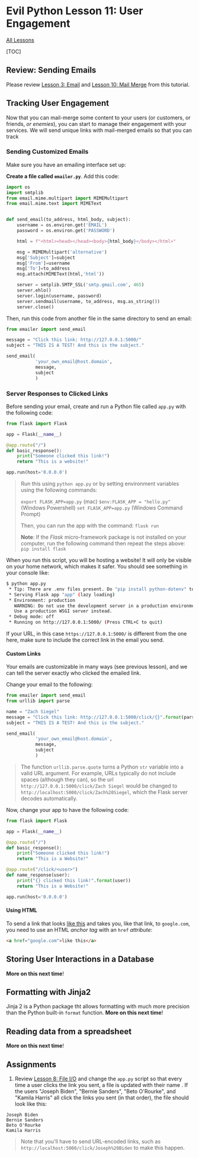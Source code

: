 # Evil Python Lesson 11: User Engagement

[All Lessons](https://zsiegel92.github.io/evilpython/)

[TOC]

## Review: Sending Emails

Please review [Lesson 3: Email](https://zsiegel92.github.io/evilpython/lesson_3.html) and [Lesson 10: Mail Merge](https://zsiegel92.github.io/evilpython/lesson_10.html) from this tutorial.


## Tracking User Engagement

Now that you can mail-merge some content to your users (or customers, or friends, *or enemies*), you can start to manage their engagement with your services. We will send unique links with mail-merged emails so that you can track


### Sending Customized Emails


Make sure you have an emailing interface set up:

**Create a file called `emailer.py`**. Add this code:

```python
import os
import smtplib
from email.mime.multipart import MIMEMultipart
from email.mime.text import MIMEText


def send_email(to_address, html_body, subject):
	username = os.environ.get('EMAIL')
	password = os.environ.get('PASSWORD')

	html = f"<html><head></head><body>{html_body}</body></html>"

	msg = MIMEMultipart('alternative')
	msg['Subject']=subject
	msg['From']=username
	msg['To']=to_address
	msg.attach(MIMEText(html,'html'))

	server = smtplib.SMTP_SSL('smtp.gmail.com', 465)
	server.ehlo()
	server.login(username, password)
	server.sendmail(username, to_address, msg.as_string())
	server.close()
```

Then, run this code from another file in the same directory to send an email:

```python
from emailer import send_email

message = "Click this link: http://127.0.0.1:5000/"
subject = "THIS IS A TEST! And this is the subject."

send_email(
           'your_own_email@host.domain',
           message,
           subject
           )
```

### Server Responses to Clicked Links

Before sending your email, create and run a Python file called `app.py` with the following code:

```python
from flask import Flask

app = Flask(__name__)

@app.route("/")
def basic_response():
	print("Someone clicked this link!")
	return "This is a website!"

app.run(host='0.0.0.0')
```
> Run this using `python app.py` or by setting environment variables using the following commands:
>
> `export FLASK_APP=app.py` (mac)
> `$env:FLASK_APP = "hello.py"` (Windows Powershell)
> `set FLASK_APP=app.py` (Windows Command Prompt)
>
> Then, you can run the app with the command:
> `flask run`
>
> **Note**: If the *Flask* micro-framework package is not installed on your computer, run the following command then repeat the steps above:
> `pip install flask`


When you run this script, you will be hosting a website! It will only be visible on your home network, which makes it safer. You should see something in your console like:

```bash
$ python app.py
 * Tip: There are .env files present. Do "pip install python-dotenv" to use them.
 * Serving Flask app "app" (lazy loading)
 * Environment: production
   WARNING: Do not use the development server in a production environment.
   Use a production WSGI server instead.
 * Debug mode: off
 * Running on http://127.0.0.1:5000/ (Press CTRL+C to quit)
```

If your URL, in this case `https://127.0.0.1:5000/` is different from the one here, make sure to include the correct link in the email you send.

#### Custom Links

Your emails are customizable in many ways (see previous lesson), and we can tell the server exactly who clicked the emailed link.

Change your email to the following:

```python
from emailer import send_email
from urllib import parse

name = "Zach Siegel"
message = "Click this link: http://127.0.0.1:5000/click/{}".format(parse.quote(name))
subject = "THIS IS A TEST! And this is the subject."

send_email(
           'your_own_email@host.domain',
           message,
           subject
           )
```
> The function `urllib.parse.quote` turns a Python `str` variable into a valid URL argument. For example, URLs typically do not include spaces (although they can), so the url `http://127.0.0.1:5000/click/Zach Siegel` would be changed to `http://localhost:5000/click/Zach%20Siegel`, which the Flask server decodes automatically.

Now, change your app to have the following code:

```python
from flask import Flask

app = Flask(__name__)

@app.route("/")
def basic_response():
	print("Someone clicked this link!")
	return "This is a Website!"

@app.route("/click/<user>")
def name_response(user):
	print("{} clicked this link!".format(user))
	return "This is a Website!"

app.run(host='0.0.0.0')
```

#### Using HTML

To send a link that looks [like this](google.com) and takes you, like that link, to `google.com`, you need to use an HTML *anchor tag* with an `href` *attribute*:

```html
<a href="google.com">like this</a>
```

## Storing User Interactions in a Database

**More on this next time**!

## Formatting with Jinja2

Jinja 2 is a Python package tht allows formatting with much more precision than the Python built-in `format` function. **More on this next time**!

## Reading data from a spreadsheet

**More on this next time**!

## Assignments

1. Review [Lesson 8: File I/O](https://zsiegel92.github.io/evilpython/lesson_8.html) and change the `app.py` script so that every time a user clicks the link you sent, a file is updated with their name
. If the users "Joseph Biden", "Bernie Sanders", "Beto O'Rourke", and "Kamila Harris" all click the links you sent (in that order), the file should look like this:

```
Joseph Biden
Bernie Sanders
Beto O'Rourke
Kamila Harris
```
> Note that you'll have to send URL-encoded links, such as `http://localhost:5000/click/Joseph%20Biden` to make this happen.
